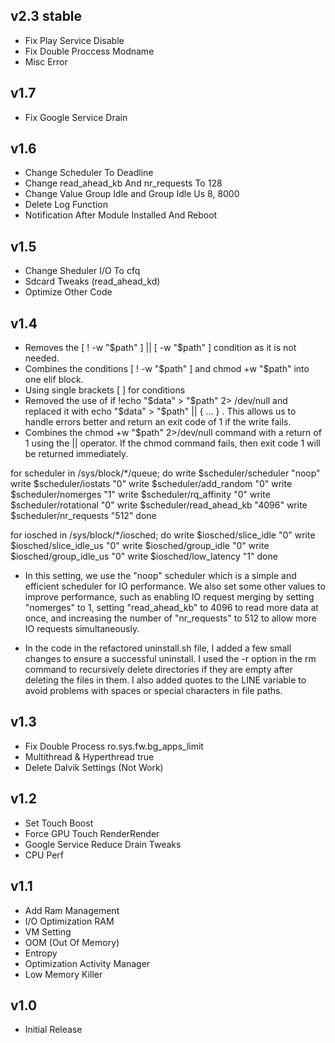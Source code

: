 ## v2.3 stable 
- Fix Play Service Disable
- Fix Double Proccess Modname
- Misc Error

## v1.7
- Fix Google Service Drain

## v1.6
- Change Scheduler To Deadline
- Change read_ahead_kb And nr_requests To 128
- Change Value Group Idle and Group Idle Us 8, 8000
- Delete Log Function
- Notification After Module Installed And Reboot 

## v1.5
- Change Sheduler I/O To cfq
- Sdcard Tweaks (read_ahead_kd)
- Optimize Other Code

## v1.4
- Removes the [ ! -w "$path" ] || [ -w "$path" ] condition as it is not needed.
- Combines the conditions [ ! -w "$path" ] and chmod +w "$path" into one elif block.
- Using single brackets [ ] for conditions
- Removed the use of if !echo "$data" > "$path" 2> /dev/null and replaced it with echo "$data" > "$path" || { ... } . This allows us to handle errors better and return an exit code of 1 if the write fails.
- Combines the chmod +w "$path" 2>/dev/null command with a return of 1 using the || operator. If the chmod command fails, then exit code 1 will be returned immediately.

for scheduler in /sys/block/*/queue; do
write $scheduler/scheduler "noop"
write $scheduler/iostats "0"
write $scheduler/add_random "0"
write $scheduler/nomerges "1"
write $scheduler/rq_affinity "0"
write $scheduler/rotational "0"
write $scheduler/read_ahead_kb "4096"
write $scheduler/nr_requests "512"
done
 
for iosched in /sys/block/*/iosched; do
write $iosched/slice_idle "0"
write $iosched/slice_idle_us "0"
write $iosched/group_idle "0"
write $iosched/group_idle_us "0"
write $iosched/low_latency "1"
done

- In this setting, we use the "noop" scheduler which is a simple and efficient scheduler for IO performance. We also set some other values to improve performance, such as enabling IO request merging by setting "nomerges" to 1, setting "read_ahead_kb" to 4096 to read more data at once, and increasing the number of "nr_requests" to 512 to allow more IO requests simultaneously.

- In the code in the refactored uninstall.sh file, I added a few small changes to ensure a successful uninstall. I used the -r option in the rm command to recursively delete directories if they are empty after deleting the files in them. I also added quotes to the LINE variable to avoid problems with spaces or special characters in file paths.

## v1.3

- Fix Double Process ro.sys.fw.bg_apps_limit
- Multithread & Hyperthread true
- Delete Dalvik Settings (Not Work)

## v1.2

- Set Touch Boost
- Force GPU Touch RenderRender
- Google Service Reduce Drain Tweaks
- CPU Perf

## v1.1

- Add Ram Management
- I/O Optimization RAM
- VM Setting
- OOM (Out Of Memory)
- Entropy
- Optimization Activity Manager
- Low Memory Killer

## v1.0

- Initial Release
